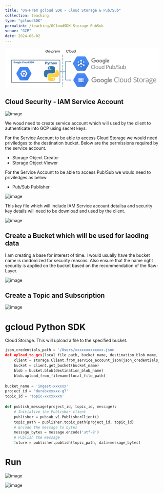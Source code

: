 ```yaml
---
title: "On-Prem gcloud SDK - Cloud Storage & Pub/Sub"
collection: teaching
type: "gcloudSDK"
permalink: /teaching/GCloudSDK-Storage-PubSub
venue: "GCP"
date: 2024-06-02
---
```


<img src="/images/teachings/gcp/gcloudsdk.png">

## Cloud Security - IAM Service Account
![image](https://github.com/user-attachments/assets/716b99cf-74de-449c-8121-a2dcdc24f455)

We woud need to create service account which will used by the client to authenticate into GCP using secret keys. 

For the Service Account to be able to access Cloud Storage we would need priviledges to the destination bucket. Below are the permissions required by the service account.
* Storage Object Creator
* Storage Object Viewer

For the Service Account to be able to access Pub/Sub we would need to priviledges as below
* Pub/Sub Publisher

![image](https://github.com/user-attachments/assets/fbea67ec-8e46-4052-a553-71de35d91783)

This key file which will include IAM Service account detailsa and security key details  will need to be download and used by the client.

<img width="187" alt="image" src="https://github.com/user-attachments/assets/ce58b726-c3d8-4f1e-b35c-315fd59e8c15">

## Create a Bucket which will be used for laoding data

I am creating a base for interest of time. I would usually have the bucket name is randomized for security reasons. Also ensure that the name right security is applied on the bucket based on the recommendation of the Raw-Layer.

![image](https://github.com/user-attachments/assets/38cbaca1-19c2-4909-a49f-ab5e593baa00)

## Create a Topic and Subscription

![image](https://github.com/user-attachments/assets/887bf2ed-3147-4165-83a2-e7be2e92dc85)

# gcloud Python SDK

Cloud Storage. This will upload a file to the specified bucket.
```python
json_credentials_path = '/Users/xxxxxxxxxxxxx.json
def upload_to_gcs(local_file_path, bucket_name, destination_blob_name, json_credentials_path):
    client = storage.Client.from_service_account_json(json_credentials_path)
    bucket = client.get_bucket(bucket_name)
    blob = bucket.blob(destination_blob_name)
    blob.upload_from_filename(local_file_path)

bucket_name = 'ingest-xxxxxx'
project_id = 'durabxxxxxx-g7'
topic_id = 'topic-xxxxxxxn'

def publish_message(project_id, topic_id, message):
    # Initialize the Publisher client
    publisher = pubsub_v1.PublisherClient()
    topic_path = publisher.topic_path(project_id, topic_id)
    # Encode the message to bytes
    message_bytes = message.encode('utf-8')
    # Publish the message
    future = publisher.publish(topic_path, data=message_bytes)
```

# Run

![image](https://github.com/user-attachments/assets/e8e9b58c-e593-43fa-b33d-bfbb2e565f62)

![image](https://github.com/user-attachments/assets/e326798b-07b3-4f2c-8b1d-3f00ed75af07)

